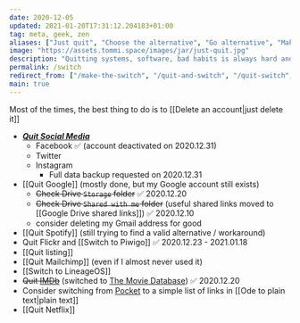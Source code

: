 ```yaml
---
date: 2020-12-05
updated: 2021-01-20T17:31:12.204183+01:00
tag: meta, geek, zen
aliases: ["Just quit", "Choose the alternative", "Go alternative", "Make the switch"]
image: "https://assets.tommi.space/images/jar/just-quit.jpg"
description: "Quitting systems, software, bad habits is always hard and often painful. Nevertheless, if it's for the best, it's worth it. Below some of the things I'm quitting."
permalink: /switch
redirect_from: ["/make-the-switch", "/quit-and-switch", "/quit-switch", "/choose-the-alternative", "/alternative-software", "/alternative"]
main: true
---
```

<div class="blue box">
	Most of the times, the best thing to do is to [[Delete an account|just delete it]]
</div>

- [**<cite>Quit Social Media</cite>**](https://quitsocialmedia.club)
	- Facebook ✅ (account deactivated on 2020.12.31)
	- Twitter
	- Instagram
		- Full data backup requested on 2020.12.31
- [[Quit Google]] (mostly done, but my Google account still exists)
	- ~~Check Drive `Storage` folder~~ ✅ 2020.12.20
	- ~~Check Drive `Shared with me` folder~~ (useful shared links moved to [[Google Drive shared links]]) ✅ 2020\.12\.10
	- consider deleting my Gmail address for good
- [[Quit Spotify]] (still trying to find a valid alternative / workaround)
- Quit Flickr and [[Switch to Piwigo]] ✅ 2020.12.23 - 2021.01.18
- [[Quit listing]]
- [[Quit Mailchimp]] (even if I almost never used it)
- [[Switch to LineageOS]]
- ~~Quit [IMDb](https://www.imdb.com/user/ur90419107/)~~ (switched to [The Movie Database](https://www.themoviedb.org/u/xplosionmind "My account on The Movie Database")) ✅ 2020.12.20
- Consider switching from [Pocket](https://getpocket.com "Pocket") to a simple list of links in [[Ode to plain text|plain text]]
- [[Quit Netflix]]